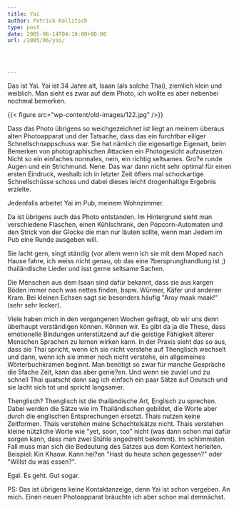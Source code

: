 ```yaml
---
title: Yai
author: Patrick Kollitsch
type: post
date: 2005-06-14T04:10:00+00:00
url: /2005/06/yai/




---
```

Das ist Yai. Yai ist 34 Jahre alt, Isaan (als solche Thai), ziemlich klein und weiblich. Man sieht es zwar auf dem Photo, ich wollte es aber nebenbei nochmal bemerken.

{{< figure src="wp-content/old-images/122.jpg" />}}

Dass das Photo übrigens so weichgezeichnet ist liegt an meinem überaus alten Photoapparat und der Tatsache, dass das ein furchtbar eiliger Schnellschnappschuss war. Sie hat nämlich die eigenartige Eigenart, beim Bemerken von photographischen Attacken ein Photogesicht aufzusetzen. Nicht so ein einfaches normales, nein, ein richtig seltsames. Gro?e runde Augen und ein Strichmund. Nene. Das war dann nicht sehr optimal für einen ersten Eindruck, weshalb ich in letzter Zeit öfters mal schockartige Schnellschüsse schoss und dabei dieses leicht drogenhaltige Ergebnis erzielte.

Jedenfalls arbeitet Yai im Pub, meinem Wohnzimmer.

Da ist übrigens auch das Photo entstanden. Im Hintergrund sieht man verschiedene Flaschen, einen Kühlschrank, den Popcorn-Automaten und den Strick von der Glocke die man nur läuten sollte, wenn man Jedem im Pub eine Runde ausgeben will.

Sie lacht gern, singt ständig (vor allem wenn ich sie mit dem Moped nach Hause fahre, ich weiss nicht genau, ob das eine ?bersprunghandlung ist ;) thailändische Lieder und isst gerne seltsame Sachen.

Die Menschen aus dem Isaan sind dafür bekannt, dass sie aus kargen Böden immer noch was nettes finden, bspw. Würmer, Käfer und anderen Kram. Bei kleinen Echsen sagt sie besonders häufig "Aroy maak maak!" (sehr sehr lecker).

Viele haben mich in den vergangenen Wochen gefragt, ob wir uns denn überhaupt verständigen können. Können wir. Es gibt da ja die These, dass emotionelle Bindungen unterstützend auf die geistige Fähigkeit älterer Menschen Sprachen zu lernen wirken kann. In der Praxis sieht das so aus, dass sie Thai spricht, wenn ich sie nicht verstehe auf Thenglisch wechselt und dann, wenn ich sie immer noch nicht verstehe, ein allgemeines Wörterbuchkramen beginnt. Man benötigt so zwar für manche Gespräche die 5fache Zeit, kann das aber genie?en. Und wenn sie zuviel und zu schnell Thai quatscht dann sag ich einfach ein paar Sätze auf Deutsch und sie lacht sich tot und spricht langsamer.

Thenglisch? Thenglisch ist die thailändische Art, Englisch zu sprechen. Dabei werden die Sätze wie im Thailändischen gebildet, die Worte aber durch die englischen Entsprechungen ersetzt. Thais nutzen keine Zeitformen. Thais verstehen meine Schachtelsätze nicht. Thais verstehen kleine nützliche Worte wie "yet, soon, too" nicht (was dann schon mal dafür sorgen kann, dass man zwei Stühle angedreht bekommt). Im schlimmsten Fall muss man sich die Bedeutung des Satzes aus dem Kontext herleiten. Beispiel: Kin Khaow. Kann hei?en "Hast du heute schon gegessen?" oder "Willst du was essen?".

Egal. Es geht. Gut sogar.

PS: Das ist übrigens keine Kontaktanzeige, denn Yai ist schon vergeben. An mich. Einen neuen Photoapparat bräuchte ich aber schon mal demnächst.
